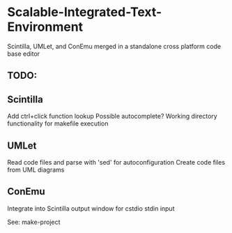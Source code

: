 # Scalable-Integrated-Text-Environment
Scintilla, UMLet, and ConEmu merged in a standalone cross platform code base editor


TODO:
-----
Scintilla
---------
Add ctrl+click function lookup
Possible autocomplete?
Working directory functionality for makefile execution

UMLet
-----
Read code files and parse with 'sed' for autoconfiguration
Create code files from UML diagrams

ConEmu
------
Integrate into Scintilla output window for cstdio stdin input

See: make-project
